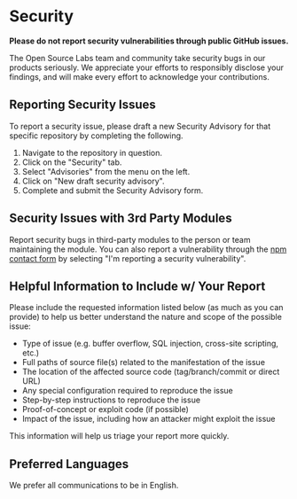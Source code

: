 # Security

**Please do not report security vulnerabilities through public GitHub issues.**

The Open Source Labs team and community take security bugs in our products seriously. We appreciate your efforts to responsibly disclose your findings, and will make every effort to acknowledge your contributions.

## Reporting Security Issues
To report a security issue, please draft a new Security Advisory for that specific repository by completing the following.

1. Navigate to the repository in question.
1. Click on the "Security" tab.
1. Select "Advisories" from the menu on the left.
1. Click on "New draft security advisory".
1. Complete and submit the Security Advisory form.



## Security Issues with 3rd Party Modules
Report security bugs in third-party modules to the person or team maintaining the module. You can also report a vulnerability through the [npm contact form](https://www.npmjs.com/support) by selecting "I'm reporting a security vulnerability".


## Helpful Information to Include w/ Your Report

Please include the requested information listed below (as much as you can provide) to help us better understand the nature and scope of the possible issue:

  * Type of issue (e.g. buffer overflow, SQL injection, cross-site scripting, etc.)
  * Full paths of source file(s) related to the manifestation of the issue
  * The location of the affected source code (tag/branch/commit or direct URL)
  * Any special configuration required to reproduce the issue
  * Step-by-step instructions to reproduce the issue
  * Proof-of-concept or exploit code (if possible)
  * Impact of the issue, including how an attacker might exploit the issue

This information will help us triage your report more quickly.

## Preferred Languages

We prefer all communications to be in English.